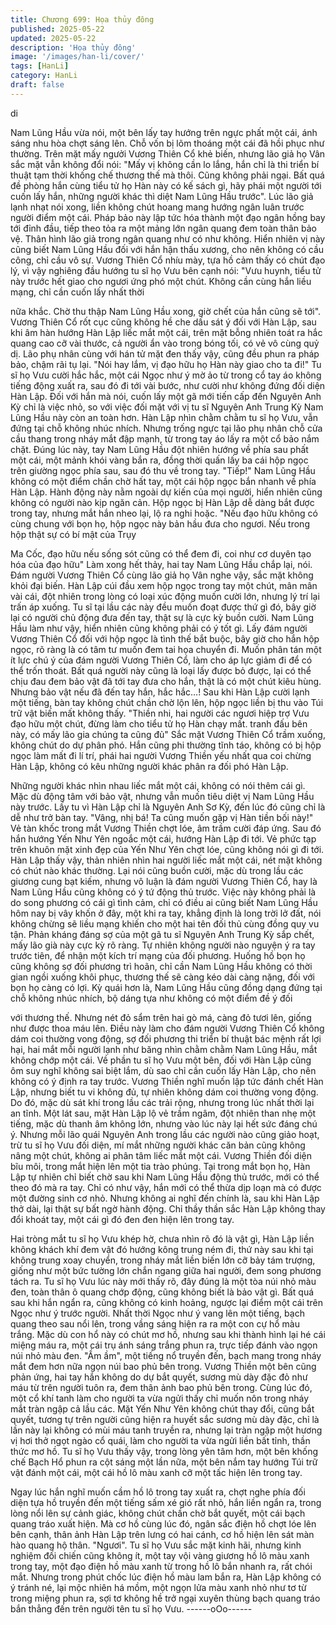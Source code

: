 ```yaml
---
title: Chương 699: Họa thủy đông
published: 2025-05-22
updated: 2025-05-22
description: 'Họa thủy đông'
image: '/images/han-li/cover/'
tags: [HanLi]
category: HanLi
draft: false
---
```


di

Nam Lũng Hầu vừa nói, một bên lấy tay hướng trên ngực phất
một cái, ánh sáng nhu hòa chợt sáng lên.
Chỗ vốn bị lõm thoáng một cái đã hồi phục như thường.
Trên mặt mấy ngưởi Vương Thiên Cổ khẻ biến, nhưng lão giả họ
Vân sắc mặt vẫn không đổi nói:
"Mấy vị không cần lo lắng, hắn chỉ là thi triển bí thuật tạm thời
khống chế thương thế mà thôi. Cũng không phải ngại. Bất quá đề
phòng hắn cùng tiểu tử họ Hàn này có kế sách gì, hãy phái một
người tới cuốn lấy hắn, những người khác thì diệt Nam Lũng Hầu
trước".
Lúc lão giả lạnh nhạt nói xong, liền không chút hoang mang
hướng ngân luân trước người điểm một cái.
Pháp bảo này lập tức hóa thành một đạo ngân hồng bay tới đỉnh
đầu, tiếp theo tỏa ra một mảng lớn ngân quang đem toàn thân
bảo vệ.
Thân hình lão giả trong ngân quang như có như không.
Hiển nhiên vị này cũng biết Nam Lũng Hầu đối với hắn hận thấu
xương, cho nên không có cầu công, chỉ cầu vô sự.
Vương Thiên Cổ nhíu mày, tựa hồ cảm thấy có chút đạo lý, vì vậy
nghiêng đầu hướng tu sĩ họ Vưu bên cạnh nói:
"Vưu huynh, tiểu tử này trước hết giao cho ngươi ứng phó một
chút. Không cần cùng hắn liều mạng, chỉ cần cuốn lấy nhất thời

nữa khắc. Chờ thu thập Nam Lũng Hầu xong, giờ chết của hắn
cũng sẽ tới".
Vương Thiên Cổ rốt cục cũng không hề che dấu sát ý đối với Hàn
Lập, sau khi âm hàn hướng Hàn Lập liếc mắt một cái, trên mặt
bỗng nhiên toát ra hắc quang cao cỡ vài thước, cả người ẩn vào
trong bóng tối, có vẻ vô cùng quỷ dị.
Lão phụ nhân cùng với hán tử mặt đen thấy vậy, cũng đều phun
ra pháp bảo, chậm rãi tụ lại.
"Nói hay lắm, vị đạo hữu họ Hàn này giao cho ta đi!" Tu sĩ họ Vưu
cười hắc hắc, một cái Ngọc như ý mờ ảo từ trong cổ tay áo không
tiếng động xuất ra, sau đó đi tới vài bước, như cười như không
đứng đối diện Hàn Lập.
Đối với hắn mà nói, cuốn lấy một gã mới tiến cấp đến Nguyên
Anh Kỳ chỉ là việc nhỏ, so với việc đối mặt với vị tu sĩ Nguyên Anh
Trung Kỳ Nam Lũng Hầu này còn an toàn hơn.
Hàn Lập nhìn chằm chằm tu sĩ họ Vưu, vẫn đứng tại chỗ không
nhúc nhích. Nhưng trống ngực tại lão phụ nhân chỗ cửa cầu
thang trong nháy mắt đập mạnh, từ trong tay áo lấy ra một cổ bảo
nắm chặt.
Đúng lúc này, tay Nam Lũng Hầu đột nhiên hướng về phía sau
phất một cái, một mảnh khói vàng bắn ra, đồng thời quấn lấy ba
cái hộp ngọc trên giường ngọc phía sau, sau đó thu về trong tay.
"Tiếp!" Nam Lũng Hầu không có một điểm chần chờ hất tay, một
cái hộp ngọc bắn nhanh về phía Hàn Lập.
Hành động này nằm ngoài dự kiến của mọi người, hiển nhiên
cũng không có người nào kịp ngăn cản.
Hộp ngọc bị Hàn Lập dễ dàng bắt được trong tay, nhưng mắt hắn
nheo lại, lộ ra nghi hoặc.
"Nếu đạo hữu không có cùng chung với bọn họ, hộp ngọc này
bản hầu đưa cho ngươi. Nếu trong hộp thật sự có bí mật của Trụy

Ma Cốc, đạo hữu nếu sống sót cũng có thể đem đi, coi như cơ
duyên tạo hóa của đạo hữu" Làm xong hết thảy, hai tay Nam Lũng
Hầu chắp lại, nói.
Đám người Vương Thiên Cổ cùng lão giả họ Vân nghe vậy, sắc
mặt không khỏi đại biến.
Hàn Lập cúi đầu xem hộp ngọc trong tay một chút, mân mân vài
cái, đột nhiên trong lòng có loại xúc động muốn cười lớn, nhưng
lý trí lại trấn áp xuống.
Tu sĩ tại lầu các này đều muốn đoạt được thứ gì đó, bây giờ lại có
người chủ động đưa đến tay, thật sự là cực kỳ buồn cười.
Nam Lũng Hầu làm như vậy, hiển nhiên cũng không phải có ý tốt
gì.
Lấy đám người Vương Thiên Cổ đối với hộp ngọc là tình thế bắt
buộc, bây giờ cho hắn hộp ngọc, rõ ràng là có tâm tư muốn đem
tai họa chuyển đi. Muốn phân tán một ít lực chú ý của đám người
Vương Thiên Cổ, làm cho áp lực giảm đi để có thể trốn thoát.
Bất quá người này cũng là loại lấy được bỏ được, lại có thể chịu
đau đem bảo vật đã tới tay đưa cho hắn, thật là có một chút kiêu
hùng.
Nhưng bảo vật nếu đã đến tay hắn, hắc hắc…!
Sau khi Hàn Lập cười lạnh một tiếng, bàn tay không chút chần
chờ lộn lên, hộp ngọc liền bị thu vào Túi trữ vật biến mất không
thấy.
"Thiền nhi, hai người các ngươi hiệp trợ Vưu đạo hữu một chút,
đừng làm cho tiểu tử họ Hàn chạy mất. tranh đấu bên này, có mấy
lão gia chúng ta cũng đủ" Sắc mặt Vương Thiên Cổ trầm xuống,
không chút do dự phân phó.
Hắn cũng phi thường tĩnh táo, không có bị hộp ngọc làm mất đi lí
trí, phái hai người Vương Thiền yếu nhất qua coi chừng Hàn Lập,
không có kêu những người khác phân ra đối phó Hàn Lập.

Những người khác nhìn nhau liếc mắt một cái, không có nói thêm
cái gì.
Mặc dù động tâm với bảo vật, nhưng vẫn muốn tiêu diệt vị Nam
Lũng Hầu này trước. Lấy tu vì Hàn Lập chỉ là Nguyên Anh Sơ Kỳ,
đến lúc đó cũng chỉ là dễ như trở bàn tay.
"Vâng, nhị bá! Ta cũng muốn gặp vị Hàn tiền bối này!" Vẻ tàn
khốc trong mắt Vương Thiền chợt lóe, âm trầm cười đáp ứng.
Sau đó hắn hướng Yến Như Yên ngoắc một cái, hướng Hàn Lập
đi tới.
Vẻ phức tạp trên khuôn mặt xinh đẹp của Yến Như Yên chợt lóe,
cũng không nói gì đi tới.
Hàn Lập thấy vậy, thản nhiên nhìn hai người liếc mắt một cái, nét
mặt không có chút nào khác thường.
Lại nói cũng buồn cười, mặc dù trong lầu các giương cung bạt
kiếm, nhưng vô luận là đám người Vương Thiên Cổ, hay là Nam
Lũng Hầu cũng không có ý tứ động thủ trước.
Việc này không phải là do song phương có cái gì tình cảm, chỉ có
điều ai cũng biết Nam Lũng Hầu hôm nay bị vây khốn ở đây, một
khi ra tay, khẳng định là long trời lở đất, nói không chừng sẽ liều
mạng khiến cho một hai tên đối thủ cùng đồng quy vu tận.
Phản kháng đáng sợ của một gã tu sĩ Nguyên Anh Trung Kỳ sắp
chết, mấy lão già này cực kỳ rõ ràng. Tự nhiên không người nào
nguyện ý ra tay trước tiên, để nhận một kích trí mạng của đối
phương.
Huống hồ bọn họ cũng không sợ đối phương trì hoãn, chỉ cần
Nam Lũng Hầu không có thời gian ngồi xuống khôi phục, thương
thế sẽ càng kéo dài càng nặng, đối với bọn họ càng có lợi.
Kỳ quái hơn là, Nam Lũng Hầu cũng đồng dạng đứng tại chỗ
không nhúc nhích, bộ dáng tựa như không có một điểm đề ý đối

với thương thế. Nhưng nét đỏ sẩm trên hai gò má, càng đỏ tươi
lên, giống như được thoa máu lên.
Điều này làm cho đám người Vương Thiên Cổ không dám coi
thường vong động, sợ đối phương thi triển bí thuật bác mệnh rất
lợi hại, hai mắt mỗi người lạnh như băng nhìn chằm chằm Nam
Lũng Hầu, mắt không chớp một cái.
Về phần tu sĩ họ Vưu một bên, đối với Hàn Lập cũng ôm suy nghĩ
không sai biệt lắm, dù sao chỉ cần cuốn lấy Hàn Lập, cho nên
không có ý định ra tay trước.
Vương Thiền nghĩ muốn lập tức đánh chết Hàn Lập, nhưng biết
tu vi không đủ, tự nhiên không dám coi thường vong động.
Do đó, mặc dù sát khí trong lầu các trải rộng, nhưng trong lúc
nhất thời lại an tĩnh.
Một lát sau, mặt Hàn Lập lộ vẻ trầm ngâm, đột nhiên than nhẹ
một tiếng, mặc dù thanh âm không lớn, nhưng vào lúc này lại hết
sức đáng chú ý.
Nhưng mỗi lão quái Nguyên Anh trong lầu các người nào cũng
giảo hoạt, trừ tu sĩ họ Vưu đối diện, mí mắt những người khác
căn bản cũng không nâng một chút, không ai phân tâm liếc mắt
một cái.
Vương Thiền đối diện bĩu môi, trong mắt hiện lên một tia trào
phúng.
Tại trong mắt bọn họ, Hàn Lập tự nhiên chỉ biết chờ sau khi Nam
Lũng Hầu động thủ trước, mới có thể theo đó mà ra tay. Chỉ có
như vậy, hắn mới có thể thừa dịp loạn mà có được một đường
sinh cơ nhỏ.
Nhưng không ai nghĩ đến chính là, sau khi Hàn Lập thở dài, lại
thật sự bất ngờ hành động.
Chỉ thầy thần sắc Hàn Lập không thay đổi khoát tay, một cái gì đó
đen đen hiện lên trong tay.

Hai tròng mắt tu sĩ họ Vưu khép hờ, chưa nhìn rõ đó là vật gì,
Hàn Lập liền không khách khí đem vật đó hướng kông trung ném
đi, thứ này sau khi tại không trung xoay chuyển, trong nháy mắt
liền biến lớn cỡ bảy tám trượng, giống như một bức tường lớn
chắn ngang giữa hai người, đem song phương tách ra.
Tu sĩ họ Vưu lúc này mới thấy rõ, đây đúng là một tòa núi nhỏ
màu đen, toàn thân ô quang chớp động, cũng không biết là bảo
vật gì.
Bất quá sau khi hắn ngẩn ra, cũng không có kinh hoảng, ngược
lại điểm một cái trên Ngọc như ý trước người.
Nhất thời Ngọc như ý vang lên một tiếng, bạch quang theo sau
nổi lên, trong vầng sáng hiện ra ra một con cự hổ màu trắng.
Mặc dù con hổ này có chút mơ hồ, nhưng sau khi thành hình lại
hé cái miệng máu ra, một cái trụ ánh sáng trắng phun ra, trực tiếp
đánh vào ngọn núi nhỏ màu đen.
"Ầm ầm", một tiếng nổ truyền đến, bạch mang trong nháy mắt
đem hơn nữa ngọn núi bao phủ bên trong.
Vương Thiền một bên cũng phản ứng, hai tay hắn không do dự
bắt quyết, sương mù dày đặc đỏ như máu từ trên người tuôn ra,
đem thân ảnh bao phủ bên trong. Cùng lúc đó, một cổ khí tanh
làm cho người ta vừa ngửi thấy chỉ muốn nôn trong nháy mắt tràn
ngập cả lầu các.
Mặt Yến Như Yên không chút thay đổi, cũng bắt quyết, tương tự
trên người cũng hiện ra huyết sắc sương mù dày đặc, chỉ là lần
này lại không có mùi máu tanh truyền ra, nhưng lại tràn ngập một
hương vị hơi thở ngọt ngào cổ quái, làm cho người ta vừa ngửi
liền bất tỉnh, thần thức mơ hồ.
Tu sĩ họ Vưu thấy vậy, trong lòng yên tâm hơn, một bên khống
chế Bạch Hổ phun ra cột sáng một lần nữa, một bên nắm tay
hướng Túi trữ vật đánh một cái, một cái hồ lô màu xanh cỡ một
tấc hiện lên trong tay.

Ngay lúc hắn nghĩ muốn cầm hồ lô trong tay xuất ra, chợt nghe
phía đối diện tựa hồ truyền đến một tiếng sấm xé gió rất nhỏ, hắn
liền ngẩn ra, trong lòng nổi lên sự cảnh giác, không chút chần chờ
bắt quyết, một cái bạch quang tráo xuất hiện.
Mà cơ hồ cùng lúc đó, ngân sắc điện hồ chợt lóe lên bên cạnh,
thân ảnh Hàn Lập trên lưng có hai cánh, cơ hồ hiện lên sát màn
hào quang hộ thân.
"Ngươi".
Tu sĩ họ Vưu sắc mặt kinh hãi, nhưng kinh nghiệm đối chiến cũng
không ít, một tay vội vàng giương hồ lô màu xanh trong tay, một
đạo điện hồ màu xanh từ trong hồ lô bắn nhanh ra, rất chói mắt.
Nhưng trong phút chốc lúc điện hồ màu lam bắn ra, Hàn Lập
không có ý tránh né, lại mộc nhiên há mồm, một ngọn lửa màu
xanh nhỏ như tơ từ trong miệng phun ra, sợi tơ không hề trở ngại
xuyên thùng bạch quang tráo bắn thẳng đến trên người tên tu sĩ
họ Vưu.
------oOo------
